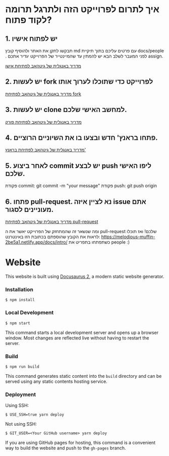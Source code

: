# איך לתרום לפרוייקט הזה ולתרגל תרומה לקוד פתוח?

## 1. יש לפתוח אישיו

תבקשו לתקן את האתר ולהוסיף קובץ md עם פרטים עליכם בתוך תיקיית docs/people .
לפני המעבר לשלב הבא יש להמתין עד שהמיינטייר של הפרוייקט יגדיר אתכם assign.

[מדריך באנגלית של גיטהאב לפתיחת אישו](https://docs.github.com/en/issues/tracking-your-work-with-issues/creating-an-issue)



## 2. יש לעשות fork לפרוייקט כדי שתוכלו לערוך אותו

[מדריך באנגלית של גיטהאב לפתיחת fork](https://docs.github.com/en/get-started/quickstart/fork-a-repo)


## 3. יש לעשות clone למחשב האישי שלכם.

[מדריך באנגלית של גיטהאב לפתיחת פורק](https://docs.github.com/en/repositories/creating-and-managing-repositories/cloning-a-repository)

## 4. פתחו בראנץ' חדש ובצעו בו את השיוניים הרוציים.

[מדריך באנגלית של גיטהאב לפתיחת בראנץ'](https://docs.github.com/en/pull-requests/collaborating-with-pull-requests/proposing-changes-to-your-work-with-pull-requests/creating-and-deleting-branches-within-your-repository)


## 5. לאחר ביצוע commit יש לבצע push ליפו האישי שלכם.

פקודת commit:
git commit -m "your message"
פקודת push:
git push origin <branch-name>



## 6. פתחו pull-request. נא לציין איזה issue אתם מעוניינים לסגור.

[מדריך באנגלית של גיטהאב לפתיחת pull-request](https://docs.github.com/en/desktop/contributing-and-collaborating-using-github-desktop/working-with-your-remote-repository-on-github-or-github-enterprise/creating-an-issue-or-pull-request-from-github-desktop)


ומה שנשאר זה שהמתחזק של הפרוייקט יאשר את ה pull-request שלכם!
ואז תוכלו לראות את הקובץ שהוספתם בכתובת הזו באינטרנט:
https://melodious-muffin-2be5a1.netlify.app/docs/intro/
כשתפתחו בתפריט את people :)

# Website

This website is built using [Docusaurus 2](https://docusaurus.io/), a modern static website generator.

### Installation

```
$ npm install
```

### Local Development

```
$ npm start
```

This command starts a local development server and opens up a browser window. Most changes are reflected live without having to restart the server.

### Build

```
$ npm run build
```

This command generates static content into the `build` directory and can be served using any static contents hosting service.

### Deployment

Using SSH:

```
$ USE_SSH=true yarn deploy
```

Not using SSH:

```
$ GIT_USER=<Your GitHub username> yarn deploy
```

If you are using GitHub pages for hosting, this command is a convenient way to build the website and push to the `gh-pages` branch.

